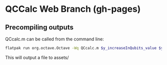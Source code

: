 # QCCalc Web Branch (gh-pages)

## Precompiling outputs

QCcalc.m can be called from the command line:

```bash
flatpak run org.octave.Octave -Wq QCcalc.m $y_increaseInQubits_value $y_algorithmicImprovement_value $y_errorRateImprovement_value $uncertainty_value $runTime_value
```

This will output a file to assets/
